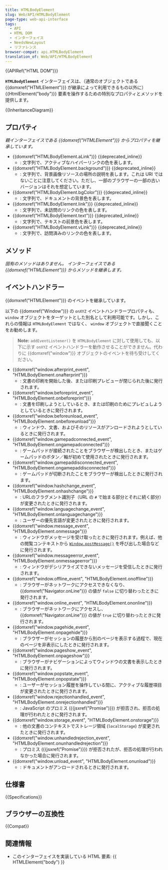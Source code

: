 ```yaml
---
title: HTMLBodyElement
slug: Web/API/HTMLBodyElement
page-type: web-api-interface
tags:
  - API
  - HTML DOM
  - インターフェイス
  - NeedsNewLayout
  - リファレンス
browser-compat: api.HTMLBodyElement
translation_of: Web/API/HTMLBodyElement
---
```

{{APIRef("HTML DOM")}}

**`HTMLBodyElement`** インターフェイスは、（通常のオブジェクトである {{domxref("HTMLElement")}} が継承によって利用できるもの以外に） {{HtmlElement("body")}} 要素を操作するための特別なプロパティとメソッドを提供します。

{{InheritanceDiagram}}

## プロパティ

_親インターフェイスである {{domxref("HTMLElement")}} からプロパティを継承しています。_

- {{domxref("HTMLBodyElement.aLink")}} {{deprecated_inline}}
  - : 文字列で、アクティブなハイパーリンクの色を表します。
- {{domxref("HTMLBodyElement.background")}} {{deprecated_inline}}
  - : 文字列で、背景画像リソースの場所の説明を表します。これは URI ではないことに注意してください。ただし、一部のブラウザーの一部の古いバージョンはそれを想定しています。
- {{domxref("HTMLBodyElement.bgColor")}} {{deprecated_inline}}
  - : 文字列で、ドキュメントの背景色を表します。
- {{domxref("HTMLBodyElement.link")}} {{deprecated_inline}}
  - : 文字列で、未訪問のリンクの色を表します。
- {{domxref("HTMLBodyElement.text")}} {{deprecated_inline}}
  - : 文字列で、テキストの前景色を表します。
- {{domxref("HTMLBodyElement.vLink")}} {{deprecated_inline}}
  - : 文字列で、訪問済みのリンクの色を表します。

## メソッド

_固有のメソッドはありません。 インターフェイスである {{domxref("HTMLElement")}} からメソッドを継承します。_

## イベントハンドラー

{{domxref("HTMLElement")}} のイベントを継承しています。

以下の {{domxref("Window")}} の `onXYZ` イベントハンドラープロパティも、 `window` オブジェクトをターゲットとした別名として利用可能です。しかし、これらの情報は `HTMLBodyElement` ではなく、 `window` オブジェクトで直接聞くことをお勧めします。

> **Note:** `addEventListener()` を `HTMLBodyElement` に対して使用しても、以下に示す `onXYZ` イベントハンドラーを動作させることができません。代わりに {{domxref("window")}} オブジェクトのイベントを待ち受けしてください。

- {{domxref("window.afterprint_event", "HTMLBodyElement.onafterprint")}}
  - : 文書の印刷を開始した後、または印刷プレビューが閉じられた後に発行されます。
- {{domxref("window.beforeprint_event", "HTMLBodyElement.onbeforeprint")}}
  - : 文書を印刷しようとしているとき、または印刷のためにプレビュしようとしているときに発行されます。
- {{domxref("window.beforeunload_event", "HTMLBodyElement.onbeforeunload")}}
  - : ウィンドウ、文書、およびそのリソースがアンロードされようとしているときに発行されます。
- {{domxref("window.gamepadconnected_event", "HTMLBodyElement.ongamepadconnected")}}
  - : ゲームパッドが接続されたことをブラウザーが検出したとき、またはゲームパッドのボタン／軸が初めて使用されたときに発行されます。
- {{domxref("window.gamepaddisconnected_event", "HTMLBodyElement.ongamepaddisconnected")}}
  - : ゲームパッドが切断されたことをブラウザーが検出したときに発行されます。
- {{domxref("window.hashchange_event", "HTMLBodyElement.onhashchange")}}
  - : URLのフラグメント識別子（URL の `#` で始まる部分とそれに続く部分）が変更されたときに発行されます。
- {{domxref("window.languagechange_event", "HTMLBodyElement.onlanguagechange")}}
  - : ユーザーの優先言語が変更されたときに発行されます。
- {{domxref("window.message_event", "HTMLBodyElement.onmessage")}}
  - : ウィンドウがメッセージを受け取ったときに発行されます。例えば、他の閲覧コンテキストから [`Window.postMessage()`](/ja/docs/Web/API/Window/postMessage) を呼び出した場合などに発行されます。
- {{domxref("window.messageerror_event", "HTMLBodyElement.onmessageerror")}}
  - : ウィンドウがデシリアライズできないメッセージを受信したときに発行されます。
- {{domxref("window.offline_event", "HTMLBodyElement.onoffline")}}
  - : ブラウザーがネットワークにアクセスできなくなり、 {{domxref("Navigator.onLine")}} の値が `false` に切り替わったときに発行されます。
- {{domxref("window.online_event", "HTMLBodyElement.ononline")}}
  - : ブラウザーがネットワークにアクセスし、 {{domxref("Navigator.onLine")}} の値が `true` に切り替わったときに発行されます。
- {{domxref("window.pagehide_event", "HTMLBodyElement.onpagehide")}}
  - : ブラウザーがセッションの履歴から別のページを表示する過程で、現在のページを非表示にしたときに発行されます。
- {{domxref("window.pageshow_event", "HTMLBodyElement.onpageshow")}}
  - : ブラウザーがナビゲーションによってウィンドウの文書を表示したときに発行されます。
- {{domxref("window.popstate_event", "HTMLBodyElement.onpopstate")}}
  - : ユーザーがセッション履歴を操作している間に、アクティブな履歴項目が変更されたときに発行されます。
- {{domxref("window.rejectionhandled_event", "HTMLBodyElement.onrejectionhandled")}}
  - : JavaScript のプロミス ({{jsxref("Promise")}}) が拒否され、拒否の処理が行われたときに発行されます。
- {{domxref("window.storage_event", "HTMLBodyElement.onstorage")}}
  - : 他の文書のコンテキストでストレージ領域 (`localStorage`) が変更されたときに発行されます。
- {{domxref("window.unhandledrejection_event", "HTMLBodyElement.onunhandledrejection")}}
  - : プロミス ({{jsxref("Promise")}}) が拒否されたが、拒否の処理が行われなかった場合に発行されます。
- {{domxref("window.unload_event", "HTMLBodyElement.onunload")}}
  - : ドキュメントがアンロードされるときに発行されます。

## 仕様書

{{Specifications}}

## ブラウザーの互換性

{{Compat}}

## 関連情報

- このインターフェイスを実装している HTML 要素: {{ HTMLElement("body") }}
